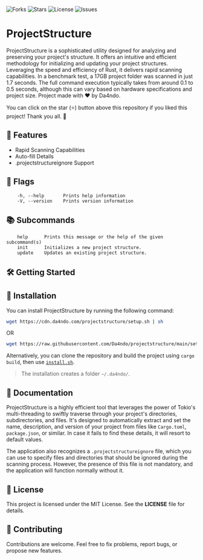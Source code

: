 ![Forks](https://img.shields.io/github/forks/Da4ndo/projectstructure?label=Forks&color=lime&logo=githubactions&logoColor=lime)
![Stars](https://img.shields.io/github/stars/Da4ndo/projectstructure?label=Stars&color=yellow&logo=reverbnation&logoColor=yellow)
![License](https://img.shields.io/github/license/Da4ndo/projectstructure?label=License&color=808080&logo=gitbook&logoColor=808080)
![Issues](https://img.shields.io/github/issues/Da4ndo/projectstructure?label=Issues&color=red&logo=ifixit&logoColor=red)

# ProjectStructure

ProjectStructure is a sophisticated utility designed for analyzing and preserving your project's structure. It offers an intuitive and efficient methodology for initializing and updating your project structures. Leveraging the speed and efficiency of Rust, it delivers rapid scanning capabilities. In a benchmark test, a 17GB project folder was scanned in just 1.7 seconds. The full command execution typically takes from around 0.1 to 0.5 seconds, although this can vary based on hardware specifications and project size.
Project made with ❤ by Da4ndo.

You can click on the star (⭐️) button above this repository if you liked this project! Thank you all. 🙏

## 🚀 Features

- Rapid Scanning Capabilities
- Auto-fill Details
- .projectstructureignore Support

## 📜 Flags
```
    -h, --help       Prints help information
    -V, --version    Prints version information
```
## 📚 Subcommands
```
    help      Prints this message or the help of the given subcommand(s)
    init      Initializes a new project structure.
    update    Updates an existing project structure.
```

## 🛠️ Getting Started

## 🔧 Installation

You can install ProjectStructure by running the following command: 
```bash
wget https://cdn.da4ndo.com/projectstructure/setup.sh | sh
```
OR
```bash
wget https://raw.githubusercontent.com/Da4ndo/projectstructure/main/setup.sh | sh
```
Alternatively, you can clone the repository and build the project using `cargo build`, then use [`install.sh`](https://github.com/Da4ndo/projectstructure/blob/main/install.sh). 

> The installation creates a folder `~/.da4ndo/`.

## 📖 Documentation

ProjectStructure is a highly efficient tool that leverages the power of Tokio's multi-threading to swiftly traverse through your project's directories, subdirectories, and files. It's designed to automatically extract and set the name, description, and version of your project from files like `Cargo.toml`, `package.json`, or similar. In case it fails to find these details, it will resort to default values.

The application also recognizes a `.projectstructureignore` file, which you can use to specify files and directories that should be ignored during the scanning process. However, the presence of this file is not mandatory, and the application will function normally without it.

## 📝 License

This project is licensed under the MIT License. See the **LICENSE** file for details.

## 🤝 Contributing
Contributions are welcome. Feel free to fix problems, report bugs, or propose new features. 